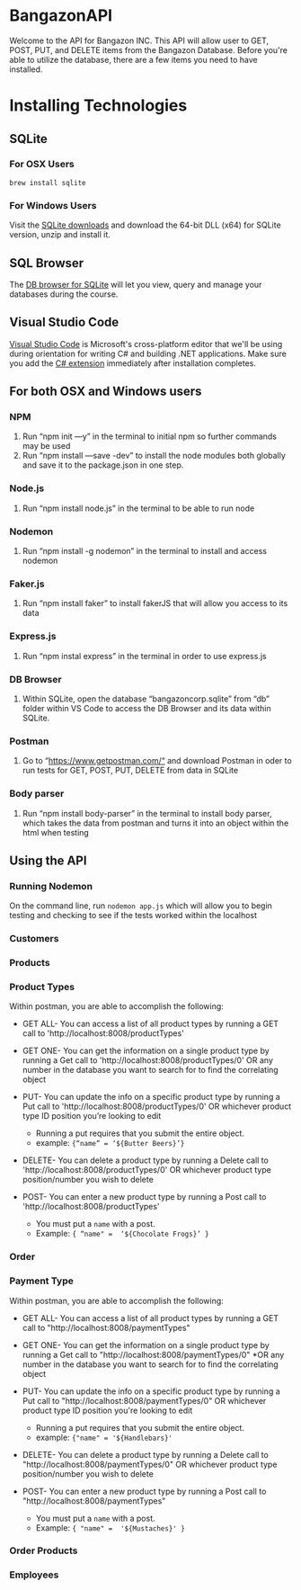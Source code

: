 # BangazonAPI

Welcome to the API for Bangazon INC. This API will allow user to GET, POST, PUT, and DELETE items from the Bangazon Database. Before you're able to utilize the database, there are a few items you need to have installed.

# Installing Technologies

## SQLite

### For OSX Users

```
brew install sqlite
```

### For Windows Users

Visit the [SQLite downloads](https://www.sqlite.org/download.html) and download the 64-bit DLL (x64) for SQLite version, unzip and install it.

## SQL Browser

The [DB browser for SQLite](http://sqlitebrowser.org/) will let you view, query and manage your databases during the course.

## Visual Studio Code

[Visual Studio Code](https://code.visualstudio.com/download) is Microsoft's cross-platform editor that we'll be using during orientation for writing C# and building .NET applications. Make sure you add the [C# extension](https://code.visualstudio.com/Docs/languages/csharp) immediately after installation completes.

## For both OSX and Windows users

### NPM
1. Run “npm init —y” in the terminal to initial npm so further commands may be used
2. Run “npm install —save -dev” to install the node modules both globally and save it to the package.json in one step.

### Node.js
  1. Run “npm install node.js” in the terminal to be able to run node

### Nodemon
1. Run  “npm install -g nodemon” in the terminal to install and access nodemon 

### Faker.js
1. Run “npm install faker” to install fakerJS that will allow you access to its data

### Express.js
1. Run “npm instal express” in the terminal in order to use express.js

### DB Browser
1. Within SQLite, open the database “bangazoncorp.sqlite” from “db” folder within VS Code to access the DB Browser and its data within SQLite.

### Postman
1. Go to “https://www.getpostman.com/“ and download Postman in oder to run tests for GET, POST, PUT, DELETE from data in SQLite

### Body parser
1. Run “npm install body-parser” in the terminal to install body parser, which takes the data from postman and turns it into an object within the html when testing


## Using the API

### Running Nodemon
On the command line, run ```nodemon app.js``` which will allow you to begin testing and checking to see if the tests worked within the localhost

### Customers


### Products


### Product Types

Within postman, you are able to accomplish the following:

* GET ALL- You can access a list of all product types by running a GET call to 'http://localhost:8008/productTypes'

* GET ONE- You can get the information on a single product type by running a Get call to 'http://localhost:8008/productTypes/0' OR any number in the database you want to search for to find the correlating object

* PUT- You can update the info on a specific product type by running a Put call to 'http://localhost:8008/productTypes/0' OR whichever product type ID position you’re looking to edit 
    - Running a put requires that you submit the entire object.
    - example: `{“name” = ‘${Butter Beers}’}`

* DELETE- You can delete a product type by running a Delete call to 'http://localhost:8008/productTypes/0' OR whichever product type position/number you wish to delete

* POST- You can enter a new product type by running a Post call to 'http://localhost:8008/productTypes'
    * You must put a `name` with a post.
    * Example: `{ “name" =  ‘${Chocolate Frogs}’ }`


### Order

### Payment Type

Within postman, you are able to accomplish the following:

* GET ALL- You can access a list of all product types by running a GET call to "http://localhost:8008/paymentTypes"

* GET ONE- You can get the information on a single product type by running a Get call to "http://localhost:8008/paymentTypes/0" *OR any number in the database you want to search for to find the correlating object

* PUT- You can update the info on a specific product type by running a Put call to "http://localhost:8008/paymentTypes/0" OR whichever product type ID position you're looking to edit 
    - Running a put requires that you submit the entire object.
    - example: `{"name" = '${Handlebars}'`

* DELETE- You can delete a product type by running a Delete call to "http://localhost:8008/paymentTypes/0" OR whichever product type position/number you wish to delete

* POST- You can enter a new product type by running a Post call to "http://localhost:8008/paymentTypes"
    * You must put a `name` with a post.
    * Example: `{ "name" =  '${Mustaches}' }`

### Order Products

### Employees
